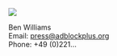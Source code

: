 ![](/images/people/ben.jpeg)

Ben Williams<br>
Email: press@adblockplus.org<br>
Phone: +49 (0)221&#8230;
